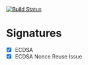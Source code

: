 [![Build Status](https://api.travis-ci.org/BohuTANG/crypto-in-action.svg?branch=master)](https://travis-ci.com/BohuTANG/crypto-in-crypto)

# Signatures
  - [x] ECDSA
  - [x] ECDSA Nonce Reuse Issue
